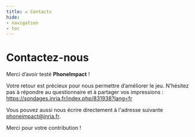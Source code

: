 ```yaml
---
title: ✉️ Contacts
hide:
- navigation
- toc
---
```

# Contactez-nous

Merci d’avoir testé **PhoneImpact** !

Votre retour est précieux pour nous permettre d’améliorer le jeu. N’hésitez pas à répondre au questionnaire et à partager vos impressions : https://sondages.inria.fr/index.php/831938?lang=fr  

Vous pouvez aussi nous écrire directement à l'adresse suivante [phoneimpact@inria.fr](mailto:phoneimpact@inria.fr).

Merci pour votre contribution !  